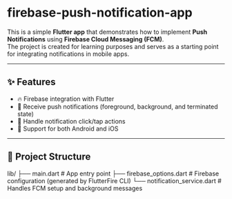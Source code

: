 # firebase-push-notification-app
This is a simple **Flutter app** that demonstrates how to implement **Push Notifications** using **Firebase Cloud Messaging (FCM)**.  
The project is created for learning purposes and serves as a starting point for integrating notifications in mobile apps.

---

## ✨ Features
- 🔥 Firebase integration with Flutter  
- 📩 Receive push notifications (foreground, background, and terminated state)  
- 🎯 Handle notification click/tap actions  
- 🔔 Support for both Android and iOS  

---

## 📂 Project Structure
lib/
├── main.dart # App entry point
├── firebase_options.dart # Firebase configuration (generated by FlutterFire CLI)
└── notification_service.dart # Handles FCM setup and background messages